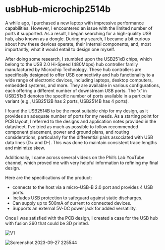 # usbHub-microchip2514b
A while ago, I purchased a new laptop with impressive performance capabilities. However, I encountered an issue with the limited number of ports it supported. As a result, I began searching for a high-quality USB hub, also known as a dongle. During my search, I became a bit curious about how these devices operate, their internal components, and, most importantly, what it would entail to design one myself.
 
After doing some research, I stumbled upon the USB251xB chips, which belong to the USB 2.0 Hi-Speed (480Mbps) hub controller family manufactured by Microchip Technology. These hub controllers are specifically designed to offer USB connectivity and hub functionality to a wide range of electronic devices, including laptops, desktop computers, embedded systems, and more. They are available in various configurations, each offering a different number of downstream USB ports. The 'x' in USB251xB denotes the specific number of ports available in a particular variant (e.g., USB2512B has 2 ports, USB2514B has 4 ports).
 
I found the USB2514B to be the most suitable chip for my design, as it provides an adequate number of ports for my needs. As a starting point for PCB layout, I referred to the designs and application notes provided in the datasheet. I’ve tried as much as possible to follow recommended component placement, power and ground plans, and routing considerations, particularly for the differential pairs associated with USB data lines (D+ and D-). This was done to maintain consistent trace lengths and minimize skew.
 
Additionally, I came across several videos on the Phil’s Lab YouTube channel, which proved me with very helpful information to refining my final design.
 
Here are the specifications of the product:
* connects to the host via a micro-USB-B 2.0 port and provides 4 USB ports.
* Includes USB protection to safeguard against static discharges.
* Can supply up to 500mA of current to connected devices.
* Supports an external 5V-DC power jack for added versatility.
 
 Once I was satisfied with the PCB design, I created a case for the USB hub with fusion 360 that could be 3D printed. 

![V1](https://github.com/IbrahimEssamIbrahim/usbHub-microchip2514b-/assets/141848382/e5332bd2-fcf4-4ec5-88f3-be20357b7e3e)

![Screenshot 2023-09-27 225544](https://github.com/IbrahimEssamIbrahim/usbHub-microchip2514b-/assets/141848382/8850e89e-8cd6-41f0-b74f-44f7746ffba6)
